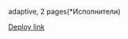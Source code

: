 adaptive, 2 pages(*Исполнители)

[Deploy link](https://nikimad.github.io/layout-designer-project-lvl2/src/index.html)
